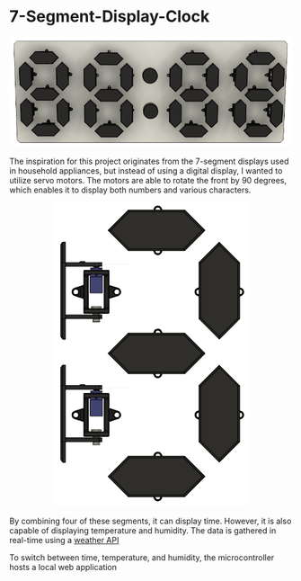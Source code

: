# 7-Segment-Display-Clock
![7-Segment display clock](Images/Assembly.png)

The inspiration for this project originates from the 7-segment displays used in household appliances, but instead of using a digital display, I wanted to utilize servo motors. The motors are able to rotate the front by 90 degrees, which enables it to display both numbers and various characters. 

<p align="center">
  <img src="Images/7-SegmentExample.png">
</p>



By combining four of these segments, it can display time. However, it is also capable of displaying temperature and humidity.  The data is gathered in real-time using a [weather API](https://openweathermap.org/api)

To switch between time, temperature, and humidity, the microcontroller hosts a local web application


